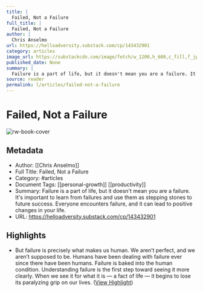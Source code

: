 ```yaml
---
title: |
  Failed, Not a Failure
full_title: |
  Failed, Not a Failure
author: |
  Chris Anselmo
url: https://helloadversity.substack.com/cp/143432901
category: articles
image_url: https://substackcdn.com/image/fetch/w_1200,h_600,c_fill,f_jpg,q_auto:good,fl_progressive:steep,g_auto/https%3A%2F%2Fsubstack-post-media.s3.amazonaws.com%2Fpublic%2Fimages%2F7c7431a5-2851-4e97-8355-cb530d861fae_5568x3712.jpeg
published_date: None
summary: |
  Failure is a part of life, but it doesn't mean you are a failure. It's important to learn from failures and use them as stepping stones to future success. Everyone encounters failure, and it can lead to positive changes in your life.
source: reader
permalink: l/articles/failed-not-a-failure
---
```

# Failed, Not a Failure

![rw-book-cover](https://substackcdn.com/image/fetch/w_1200,h_600,c_fill,f_jpg,q_auto:good,fl_progressive:steep,g_auto/https%3A%2F%2Fsubstack-post-media.s3.amazonaws.com%2Fpublic%2Fimages%2F7c7431a5-2851-4e97-8355-cb530d861fae_5568x3712.jpeg)

## Metadata
- Author: [[Chris Anselmo]]
- Full Title: Failed, Not a Failure
- Category: #articles
- Document Tags: [[personal-growth]] [[productivity]] 
- Summary: Failure is a part of life, but it doesn't mean you are a failure. It's important to learn from failures and use them as stepping stones to future success. Everyone encounters failure, and it can lead to positive changes in your life.
- URL: https://helloadversity.substack.com/cp/143432901

## Highlights
- But failure is precisely what makes us human. We aren’t perfect, and we aren’t supposed to be. Humans have been dealing with failure ever since there have been humans. Failure is baked into the human condition. Understanding failure is the first step toward seeing it more clearly. When we see it for what it is — a fact of life — it begins to lose its paralyzing grip on our lives. ([View Highlight](https://read.readwise.io/read/01hz7m719x2dv87hcrp6jqwt9c))


